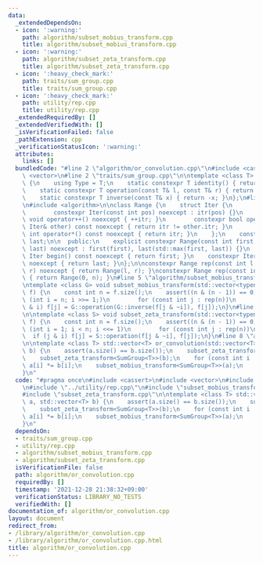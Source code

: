 ```yaml
---
data:
  _extendedDependsOn:
  - icon: ':warning:'
    path: algorithm/subset_mobius_transform.cpp
    title: algorithm/subset_mobius_transform.cpp
  - icon: ':warning:'
    path: algorithm/subset_zeta_transform.cpp
    title: algorithm/subset_zeta_transform.cpp
  - icon: ':heavy_check_mark:'
    path: traits/sum_group.cpp
    title: traits/sum_group.cpp
  - icon: ':heavy_check_mark:'
    path: utility/rep.cpp
    title: utility/rep.cpp
  _extendedRequiredBy: []
  _extendedVerifiedWith: []
  _isVerificationFailed: false
  _pathExtension: cpp
  _verificationStatusIcon: ':warning:'
  attributes:
    links: []
  bundledCode: "#line 2 \"algorithm/or_convolution.cpp\"\n#include <cassert>\n#include\
    \ <vector>\n#line 2 \"traits/sum_group.cpp\"\n\ntemplate <class T> struct SumGroup\
    \ {\n    using Type = T;\n    static constexpr T identity() { return T(0); }\n\
    \    static constexpr T operation(const T& l, const T& r) { return l + r; }\n\
    \    static constexpr T inverse(const T& x) { return -x; }\n};\n#line 2 \"utility/rep.cpp\"\
    \n#include <algorithm>\n\nclass Range {\n    struct Iter {\n        int itr;\n\
    \        constexpr Iter(const int pos) noexcept : itr(pos) {}\n        constexpr\
    \ void operator++() noexcept { ++itr; }\n        constexpr bool operator!=(const\
    \ Iter& other) const noexcept { return itr != other.itr; }\n        constexpr\
    \ int operator*() const noexcept { return itr; }\n    };\n    const Iter first,\
    \ last;\n\n  public:\n    explicit constexpr Range(const int first, const int\
    \ last) noexcept : first(first), last(std::max(first, last)) {}\n    constexpr\
    \ Iter begin() const noexcept { return first; }\n    constexpr Iter end() const\
    \ noexcept { return last; }\n};\n\nconstexpr Range rep(const int l, const int\
    \ r) noexcept { return Range(l, r); }\nconstexpr Range rep(const int n) noexcept\
    \ { return Range(0, n); }\n#line 5 \"algorithm/subset_mobius_transform.cpp\"\n\
    \ntemplate <class G> void subset_mobius_transform(std::vector<typename G::Type>&\
    \ f) {\n    const int n = f.size();\n    assert((n & (n - 1)) == 0);\n    for\
    \ (int i = n; i >>= 1;)\n        for (const int j : rep(n))\n            if (j\
    \ & i) f[j] = G::operation(G::inverse(f[j & ~i]), f[j]);\n}\n#line 5 \"algorithm/subset_zeta_transform.cpp\"\
    \n\ntemplate <class S> void subset_zeta_transform(std::vector<typename S::Type>&\
    \ f) {\n    const int n = f.size();\n    assert((n & (n - 1)) == 0);\n    for\
    \ (int i = 1; i < n; i <<= 1)\n        for (const int j : rep(n))\n          \
    \  if (j & i) f[j] = S::operation(f[j & ~i], f[j]);\n}\n#line 8 \"algorithm/or_convolution.cpp\"\
    \n\ntemplate <class T> std::vector<T> or_convolution(std::vector<T> a, std::vector<T>\
    \ b) {\n    assert(a.size() == b.size());\n    subset_zeta_transform<SumGroup<T>>(a);\n\
    \    subset_zeta_transform<SumGroup<T>>(b);\n    for (const int i : rep(a.size()))\
    \ a[i] *= b[i];\n    subset_mobius_transform<SumGroup<T>>(a);\n    return a;\n\
    }\n"
  code: "#pragma once\n#include <cassert>\n#include <vector>\n#include \"../traits/sum_group.cpp\"\
    \n#include \"../utility/rep.cpp\"\n#include \"subset_mobius_transform.cpp\"\n\
    #include \"subset_zeta_transform.cpp\"\n\ntemplate <class T> std::vector<T> or_convolution(std::vector<T>\
    \ a, std::vector<T> b) {\n    assert(a.size() == b.size());\n    subset_zeta_transform<SumGroup<T>>(a);\n\
    \    subset_zeta_transform<SumGroup<T>>(b);\n    for (const int i : rep(a.size()))\
    \ a[i] *= b[i];\n    subset_mobius_transform<SumGroup<T>>(a);\n    return a;\n\
    }\n"
  dependsOn:
  - traits/sum_group.cpp
  - utility/rep.cpp
  - algorithm/subset_mobius_transform.cpp
  - algorithm/subset_zeta_transform.cpp
  isVerificationFile: false
  path: algorithm/or_convolution.cpp
  requiredBy: []
  timestamp: '2021-12-28 21:38:32+09:00'
  verificationStatus: LIBRARY_NO_TESTS
  verifiedWith: []
documentation_of: algorithm/or_convolution.cpp
layout: document
redirect_from:
- /library/algorithm/or_convolution.cpp
- /library/algorithm/or_convolution.cpp.html
title: algorithm/or_convolution.cpp
---
```

